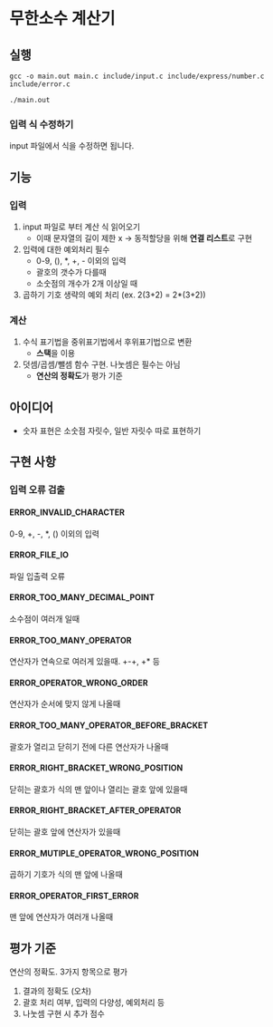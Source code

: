 # 무한소수 계산기

## 실행
```
gcc -o main.out main.c include/input.c include/express/number.c include/error.c

./main.out
```

### 입력 식 수정하기
input 파일에서 식을 수정하면 됩니다.

## 기능

### 입력

1. input 파일로 부터 계산 식 읽어오기
   * 이때 문자열의 길이 제한 x -> 동적할당을 위해 **연결 리스트**로 구현
2. 입력에 대한 예외처리 필수
   * 0-9, (), *, +, - 이외의 입력
   * 괄호의 갯수가 다를때
   * 소숫점의 개수가 2개 이상일 때
3. 곱하기 기호 생략의 예외 처리 (ex. 2(3+2) = 2*(3+2))

### 계산

1. 수식 표기법을 중위표기법에서 후위표기법으로 변환
   * **스택**을 이용
2. 덧셈/곱셈/뺄셈 함수 구현. 나눗셈은 필수는 아님
   * **연산의 정확도**가 평가 기준

## 아이디어

* 숫자 표현은 소숫점 자릿수, 일반 자릿수 따로 표현하기

## 구현 사항

### 입력 오류 검출

#### ERROR_INVALID_CHARACTER

0-9, +, -, *, () 이외의 입력

#### ERROR_FILE_IO

파일 입출력 오류

#### ERROR_TOO_MANY_DECIMAL_POINT

소수점이 여러개 일때

#### ERROR_TOO_MANY_OPERATOR

연산자가 연속으로 여러게 있을때. +-+, +* 등

#### ERROR_OPERATOR_WRONG_ORDER

연산자가 순서에 맞지 않게 나올때

#### ERROR_TOO_MANY_OPERATOR_BEFORE_BRACKET

괄호가 열리고 닫히기 전에 다른 연산자가 나올때

#### ERROR_RIGHT_BRACKET_WRONG_POSITION

닫히는 괄호가 식의 맨 앞이나 열리는 괄호 앞에 있을때

#### ERROR_RIGHT_BRACKET_AFTER_OPERATOR

닫히는 괄호 앞에 연산자가 있을때

#### ERROR_MUTIPLE_OPERATOR_WRONG_POSITION

곱하기 기호가 식의 맨 앞에 나올때

#### ERROR_OPERATOR_FIRST_ERROR

맨 앞에 연산자가 여러개 나올때

## 평가 기준

연산의 정확도. 3가지 항목으로 평가

1. 결과의 정확도 (오차)
2. 괄호 처리 여부, 입력의 다양성, 예외처리 등
3. 나눗셈 구현 시 추가 점수

